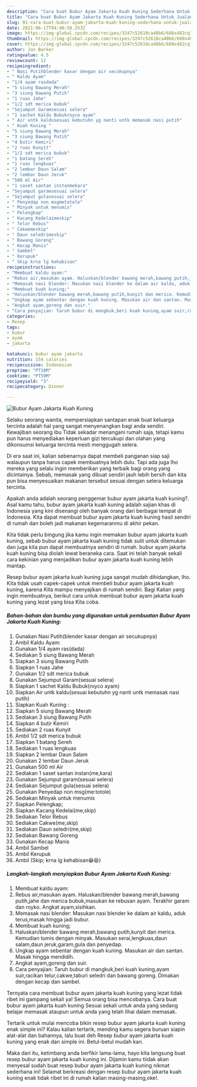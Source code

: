 ```yaml
---
description: "Cara buat Bubur Ayam Jakarta Kuah Kuning Sederhana Untuk Jualan"
title: "Cara buat Bubur Ayam Jakarta Kuah Kuning Sederhana Untuk Jualan"
slug: 91-cara-buat-bubur-ayam-jakarta-kuah-kuning-sederhana-untuk-jualan
date: 2021-06-17T04:40:58.253Z
image: https://img-global.cpcdn.com/recipes/3247c52618ca48b6/680x482cq70/bubur-ayam-jakarta-kuah-kuning-foto-resep-utama.jpg
thumbnail: https://img-global.cpcdn.com/recipes/3247c52618ca48b6/680x482cq70/bubur-ayam-jakarta-kuah-kuning-foto-resep-utama.jpg
cover: https://img-global.cpcdn.com/recipes/3247c52618ca48b6/680x482cq70/bubur-ayam-jakarta-kuah-kuning-foto-resep-utama.jpg
author: Jon Barker
ratingvalue: 4.5
reviewcount: 12
recipeingredient:
- " Nasi Putihblender kasar dengan air secukupnya"
- " Kaldu Ayam"
- "1/4 ayam rasdada"
- "5 siung Bawang Merah"
- "3 siung Bawang Putih"
- "1 ruas Jahe"
- "1/2 sdt merica bubuk"
- "Sejumput Garamsesuai selera"
- "1 sachet Kaldu Bubukroyco ayam"
- " Air untk kaldusesuai kebutuhn yg nanti untk memasak nasi putih"
- " Kuah Kuning "
- "5 siung Bawang Merah"
- "3 siung Bawang Putih"
- "4 butir Kemiri"
- "2 ruas Kunyit"
- "1/2 sdt merica bubuk"
- "1 batang Sereh"
- "1 ruas lengkuas"
- "2 lembar Daun Salam"
- "2 lembar Daun Jeruk"
- "500 ml Air"
- "1 saset santan instanmekara"
- "Sejumput garamsesuai selera"
- "Sejumput gulasesuai selera"
- " Penyedap non msgmetotole"
- " Minyak untuk menumis"
- " Pelengkap"
- " Kacang Kedelaimeskip"
- " Telor Rebus"
- " Cakwemeskip"
- " Daun seledrimeskip"
- " Bawang Goreng"
- " Kecap Manis"
- " Sambel"
- " Kerupuk"
- " Skip krna lg kehabisan"
recipeinstructions:
- "Membuat kaldu ayam:"
- "Rebus air,masukan ayam. Haluskan/blender bawang merah,bawang putih,jahe dan merica bubuk,masukan ke rebusan ayam. Terakhir garam dan royko. Angkat ayam,sisihkan."
- "Memasak nasi blender: Masukan nasi blender ke dalam air kaldu, aduk terus,masak hingga jadi bubur."
- "Membuat kuah kuning;"
- "Haluskan/blender bawang merah,bawang putih,kunyit dan merica. Kemudian tumis dengan minyak. Masukan serai,lengkuas,daun salam,daun jeruk,garam,gula dan penyedap."
- "Ungkap ayam sebentar dengan kuah kuning. Masukan air dan santan. Masak hingga mendidih."
- "Angkat ayam,goreng dan suir."
- "Cara penyajian: Taruh bubur di mangkuk,beri kuah kuning,ayam suir,racikan telur,cakwe,taburi seledri dan bawang goreng. Dimakan dengan kecap dan sambel."
categories:
- Resep
tags:
- bubur
- ayam
- jakarta

katakunci: bubur ayam jakarta 
nutrition: 154 calories
recipecuisine: Indonesian
preptime: "PT18M"
cooktime: "PT59M"
recipeyield: "3"
recipecategory: Dinner

---
```



![Bubur Ayam Jakarta Kuah Kuning](https://img-global.cpcdn.com/recipes/3247c52618ca48b6/680x482cq70/bubur-ayam-jakarta-kuah-kuning-foto-resep-utama.jpg)

Selaku seorang wanita, mempersiapkan santapan enak buat keluarga tercinta adalah hal yang sangat menyenangkan bagi anda sendiri. Kewajiban seorang ibu Tidak sekadar menangani rumah saja, tetapi kamu pun harus menyediakan keperluan gizi tercukupi dan olahan yang dikonsumsi keluarga tercinta mesti menggugah selera.

Di era  saat ini, kalian sebenarnya dapat membeli panganan siap saji walaupun tanpa harus capek membuatnya lebih dulu. Tapi ada juga lho mereka yang selalu ingin memberikan yang terbaik bagi orang yang dicintainya. Sebab, memasak yang dibuat sendiri jauh lebih bersih dan kita pun bisa menyesuaikan makanan tersebut sesuai dengan selera keluarga tercinta. 



Apakah anda adalah seorang penggemar bubur ayam jakarta kuah kuning?. Asal kamu tahu, bubur ayam jakarta kuah kuning adalah sajian khas di Indonesia yang kini disenangi oleh banyak orang dari berbagai tempat di Indonesia. Kita dapat membuat bubur ayam jakarta kuah kuning hasil sendiri di rumah dan boleh jadi makanan kegemaranmu di akhir pekan.

Kita tidak perlu bingung jika kamu ingin memakan bubur ayam jakarta kuah kuning, sebab bubur ayam jakarta kuah kuning tidak sulit untuk ditemukan dan juga kita pun dapat membuatnya sendiri di rumah. bubur ayam jakarta kuah kuning bisa diolah lewat beraneka cara. Saat ini telah banyak sekali cara kekinian yang menjadikan bubur ayam jakarta kuah kuning lebih mantap.

Resep bubur ayam jakarta kuah kuning juga sangat mudah dihidangkan, lho. Kita tidak usah capek-capek untuk membeli bubur ayam jakarta kuah kuning, karena Kita mampu menyajikan di rumah sendiri. Bagi Kalian yang ingin membuatnya, berikut cara untuk membuat bubur ayam jakarta kuah kuning yang lezat yang bisa Kita coba.

<!--inarticleads1-->

##### Bahan-bahan dan bumbu yang digunakan untuk pembuatan Bubur Ayam Jakarta Kuah Kuning:

1. Gunakan  Nasi Putih(blender kasar dengan air secukupnya)
1. Ambil  Kaldu Ayam:
1. Gunakan 1/4 ayam ras(dada)
1. Sediakan 5 siung Bawang Merah
1. Siapkan 3 siung Bawang Putih
1. Siapkan 1 ruas Jahe
1. Gunakan 1/2 sdt merica bubuk
1. Gunakan Sejumput Garam(sesuai selera)
1. Siapkan 1 sachet Kaldu Bubuk(royco ayam)
1. Siapkan  Air untk kaldu(sesuai kebutuhn yg nanti untk memasak nasi putih)
1. Siapkan  Kuah Kuning :
1. Siapkan 5 siung Bawang Merah
1. Sediakan 3 siung Bawang Putih
1. Siapkan 4 butir Kemiri
1. Sediakan 2 ruas Kunyit
1. Ambil 1/2 sdt merica bubuk
1. Siapkan 1 batang Sereh
1. Sediakan 1 ruas lengkuas
1. Siapkan 2 lembar Daun Salam
1. Gunakan 2 lembar Daun Jeruk
1. Gunakan 500 ml Air
1. Sediakan 1 saset santan instan(me,kara)
1. Gunakan Sejumput garam(sesuai selera)
1. Sediakan Sejumput gula(sesuai selera)
1. Gunakan  Penyedap non msg(me:totole)
1. Sediakan  Minyak untuk menumis
1. Siapkan  Pelengkap;
1. Siapkan  Kacang Kedelai(me,skip)
1. Sediakan  Telor Rebus
1. Sediakan  Cakwe(me,skip)
1. Sediakan  Daun seledri(me,skip)
1. Sediakan  Bawang Goreng
1. Gunakan  Kecap Manis
1. Ambil  Sambel
1. Ambil  Kerupuk
1. Ambil  (Skip; krna lg kehabisan😁😆)




<!--inarticleads2-->

##### Langkah-langkah menyiapkan Bubur Ayam Jakarta Kuah Kuning:

1. Membuat kaldu ayam:
1. Rebus air,masukan ayam. Haluskan/blender bawang merah,bawang putih,jahe dan merica bubuk,masukan ke rebusan ayam. Terakhir garam dan royko. Angkat ayam,sisihkan.
1. Memasak nasi blender: Masukan nasi blender ke dalam air kaldu, aduk terus,masak hingga jadi bubur.
1. Membuat kuah kuning;
1. Haluskan/blender bawang merah,bawang putih,kunyit dan merica. Kemudian tumis dengan minyak. Masukan serai,lengkuas,daun salam,daun jeruk,garam,gula dan penyedap.
1. Ungkap ayam sebentar dengan kuah kuning. Masukan air dan santan. Masak hingga mendidih.
1. Angkat ayam,goreng dan suir.
1. Cara penyajian: Taruh bubur di mangkuk,beri kuah kuning,ayam suir,racikan telur,cakwe,taburi seledri dan bawang goreng. Dimakan dengan kecap dan sambel.




Ternyata cara membuat bubur ayam jakarta kuah kuning yang lezat tidak ribet ini gampang sekali ya! Semua orang bisa mencobanya. Cara buat bubur ayam jakarta kuah kuning Sesuai sekali untuk anda yang sedang belajar memasak ataupun untuk anda yang telah lihai dalam memasak.

Tertarik untuk mulai mencoba bikin resep bubur ayam jakarta kuah kuning enak simple ini? Kalau kalian tertarik, mending kamu segera buruan siapin alat-alat dan bahannya, lalu buat deh Resep bubur ayam jakarta kuah kuning yang enak dan simple ini. Betul-betul mudah kan. 

Maka dari itu, ketimbang anda berfikir lama-lama, hayo kita langsung buat resep bubur ayam jakarta kuah kuning ini. Dijamin kamu tiidak akan menyesal sudah buat resep bubur ayam jakarta kuah kuning nikmat sederhana ini! Selamat berkreasi dengan resep bubur ayam jakarta kuah kuning enak tidak ribet ini di rumah kalian masing-masing,oke!.

